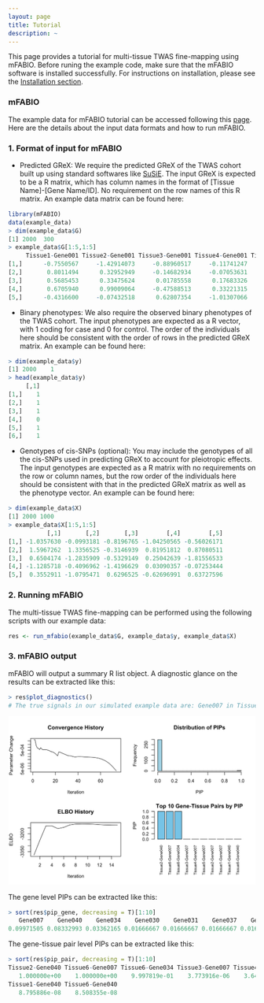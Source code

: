 ```yaml
---
layout: page
title: Tutorial
description: ~
---
```

This page provides a tutorial for multi-tissue TWAS fine-mapping using mFABIO. Before runing the example code, make sure that the mFABIO software is installed successfully. For instructions on installation, please see the [Installation section](https://superggbond.github.io/mFABIO/documentation/02_Installation.html).

### mFABIO
The example data for mFABIO tutorial can be accessed following this [page](https://superggbond.github.io/mFABIO/documentation/03_Data.html). Here are the details about the input data formats and how to run mFABIO. 

### 1. Format of input for mFABIO
* Predicted GReX: We require the predicted GReX of the TWAS cohort built up using standard softwares like [SuSiE](https://github.com/stephenslab/susieR). The input GReX is expected to be a R matrix, which has column names in the format of [Tissue Name]-[Gene Name/ID]. No requirement on the row names of this R matrix. An example data matrix can be found here:
```r
library(mFABIO)
data(example_data)
> dim(example_data$G)
[1] 2000  300
> example_data$G[1:5,1:5]
     Tissue1-Gene001 Tissue2-Gene001 Tissue3-Gene001 Tissue4-Gene001 Tissue5-Gene001
[1,]      -0.7550567     -1.42914073     -0.88960517     -0.11741247      -0.4213615
[2,]       0.8011494      0.32952949     -0.14682934     -0.07053631       0.1506835
[3,]       0.5685453      0.33475624      0.01785558      0.17683326       0.1383405
[4,]       0.6705940      0.99009064     -0.47588513      0.33221315       0.5847007
[5,]      -0.4316600     -0.07432518      0.62807354     -1.01307066      -0.5182504
```

* Binary phenotypes: We also require the observed binary phenotypes of the TWAS cohort. The input phenotypes are expected as a R vector, with 1 coding for case and 0 for control. The order of the individuals here should be consistent with the order of rows in the predicted GReX matrix. An example can be found here:
```r
> dim(example_data$y)
[1] 2000    1
> head(example_data$y)
     [,1]
[1,]    1
[2,]    1
[3,]    1
[4,]    0
[5,]    1
[6,]    1
```

*  Genotypes of cis-SNPs (optional): You may include the genotypes of all the cis-SNPs used in predicting GReX to account for pleiotropic effects. The input genotypes are expected as a R matrix with no requirements on the row or column names, but the row order of the individuals here should be consistent with that in the predicted GReX matrix as well as the phenotype vector. An example can be found here:
```r
> dim(example_data$X)
[1] 2000 1000
> example_data$X[1:5,1:5]
           [,1]       [,2]       [,3]        [,4]        [,5]
[1,] -1.0357630 -0.0993181 -0.8196765 -1.04250565 -0.56026171
[2,]  1.5967262  1.3356525 -0.3146939  0.81951812  0.87080511
[3,]  0.6504174 -1.2835909 -0.5329149  0.25042639 -1.81556533
[4,] -1.1285718 -0.4096962 -1.4196629  0.03090357 -0.07253444
[5,]  0.3552911 -1.0795471  0.6296525 -0.62696991  0.63727596
```

### 2. Running mFABIO
The multi-tissue TWAS fine-mapping can be performed using the following scripts with our example data:
```r
res <- run_mfabio(example_data$G, example_data$y, example_data$X)
```

### 3. mFABIO output
mFABIO will output a summary R list object. A diagnostic glance on the results can be extracted like this:
```r
> res$plot_diagnostics()
# The true signals in our simulated example data are: Gene007 in Tissue6, Gene034 in Tissue6, and Gene040 in Tissue2.
```
![the plot generated from our example data](example_plot.png)

The gene level PIPs can be extracted like this:
```r
> sort(res$pip_gene, decreasing = T)[1:10]
   Gene007    Gene040    Gene034    Gene030    Gene031    Gene037    Gene006    Gene048    Gene027    Gene024 
0.09971505 0.08332993 0.03362165 0.01666667 0.01666667 0.01666667 0.01666667 0.01666667 0.01666667 0.01666667 
```

The gene-tissue pair level PIPs can be extracted like this:
```r
> sort(res$pip_pair, decreasing = T)[1:10]
Tissue2-Gene040 Tissue6-Gene007 Tissue6-Gene034 Tissue3-Gene007 Tissue4-Gene007 Tissue5-Gene007 Tissue2-Gene007 Tissue1-Gene007 
   1.000000e+00    1.000000e+00    9.997819e-01    3.773916e-06    3.644649e-06    3.368552e-06    2.767472e-06    2.493055e-06 
Tissue1-Gene040 Tissue6-Gene040 
   8.795886e-08    8.508355e-08 
```

